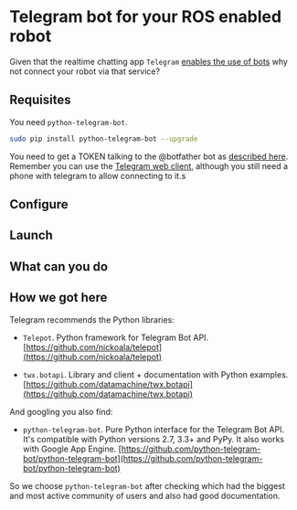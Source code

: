 # Telegram bot for your ROS enabled robot

Given that the realtime chatting app `Telegram` [enables the use of bots](https://core.telegram.org/bots) why not connect your robot via that service?

## Requisites
You need `python-telegram-bot`.

```bash
sudo pip install python-telegram-bot --upgrade
```

You need to get a TOKEN talking to the @botfather bot as [described here](https://core.telegram.org/bots#6-botfather). Remember you can use the [Telegram web client](https://web.telegram.org/), although you still need a phone with telegram to allow connecting to it.s

## Configure

## Launch

## What can you do

## How we got here
Telegram recommends the Python libraries:

* `Telepot`. Python framework for Telegram Bot API.
[https://github.com/nickoala/telepot](https://github.com/nickoala/telepot)

* `twx.botapi`. Library and client + documentation with Python examples.
[https://github.com/datamachine/twx.botapi](https://github.com/datamachine/twx.botapi)

And googling you also find:

* `python-telegram-bot`. Pure Python interface for the Telegram Bot API. It's compatible with Python versions 2.7, 3.3+ and PyPy. It also works with Google App Engine.
[https://github.com/python-telegram-bot/python-telegram-bot](https://github.com/python-telegram-bot/python-telegram-bot)

So we choose `python-telegram-bot` after checking which had the biggest and most active community of users and also had good documentation.